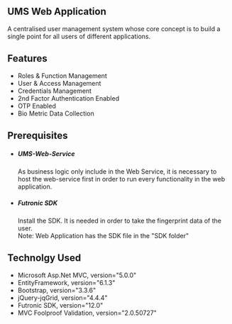 <h2>UMS Web Application</h2>
 <p>A centralised user management system whose core concept is to build a single point for all users of different applications.</p>

<h2>Features</h2>
	<ul>
		<li>Roles & Function Management</li>
		<li>User & Access Management</li>
		<li>Credentials Management</li>
		<li>2nd Factor Authentication Enabled</li>
		<li>OTP Enabled</li>
		<li>Bio Metric Data Collection</li>
	</ul>

<h2>Prerequisites</h2>
	<ul>
		<li><h5>UMS-Web-Service</h5></li>
			<p>As business logic only include in the Web Service, it is necessary to host the web-service first in order to run every functionality in the web application.</p>
		<li><h5>Futronic SDK</h5></li>
			<p>Install the SDK. It is needed in order to take the fingerprint data of the user. </br>
			   Note: Web Application has the SDK file in the "SDK folder"</p>
	</ul>

<h2>Technolgy Used</h2>
	<ul>
		<li>Microsoft Asp.Net MVC,    version="5.0.0"</li>
		<li>EntityFramework,          version="6.1.3"</li>
		<li>Bootstrap,                version="3.3.6"</li>
		<li>jQuery-jqGrid,            version="4.4.4"</li>
		<li>Futronic SDK,             version="12.0"</li>
		<li>MVC Foolproof Validation, version="2.0.50727"</li>
	</ul>
